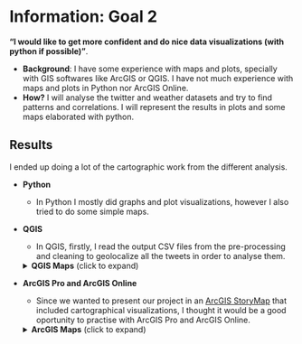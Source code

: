 # Information: Goal 2

**“I would like to get more confident and do nice data visualizations (with python if possible)”**. 
 * **Background**: I have some experience with maps and plots, specially with GIS softwares like ArcGIS or QGIS. I have not much experience with maps and plots in Python nor ArcGIS Online.  
 * **How?** I will analyse the twitter and weather datasets and try to find patterns and correlations. I will represent the results in plots and some maps elaborated with python.
 
## Results
I ended up doing a lot of the cartographic work from the different analysis.

* **Python**
  * In Python I mostly did graphs and plot visualizations, however I also tried to do some simple maps. 
  
* **QGIS**
  * In QGIS, firstly, I read the output CSV files from the pre-processing and cleaning to geolocalize all the tweets in order to analyse them.
  <details>
    <summary><b>QGIS Maps</b> (click to expand)</summary>
 
  <!-- toc -->
  |                  Title                 |  Map  | Elaboration                                            |
  |:---------------------------------------:|:-------:| ----------------------------------------------------------------- |
  |Total tweets by Hexagonal Grid  |[<img src="https://github.com/gerardathletics/SmartEnvironments-PersonalPortfolio/blob/master/Information/Goal-2/Qgis/Tweets_Hex_Grid.png" width=50% />](https://github.com/gerardathletics/SmartEnvironments-PersonalPortfolio/blob/master/Information/Goal-2/Qgis/Tweets_Hex_Grid.png)| Hexagonal Grid elaborated with MMQIS plugin. Then, "Count points in Polygon". 3D visualization elaborated with Qgis2threejs. |
  |Tweets by Building |[<img src="https://github.com/gerardathletics/SmartEnvironments-PersonalPortfolio/blob/master/Information/Goal-2/Qgis/TweetsByBuilding2.png" width=50% />](https://github.com/gerardathletics/SmartEnvironments-PersonalPortfolio/blob/master/Information/Goal-2/Qgis/TweetsByBuilding2.png)|Queried the buildings from QuickOSM plugin. Then, "Count points in Polygon. Used CartoDbDarkMatter background and inversed Viridis color ramp |
  |Positive and Negative Tweets by Land Use Type |[<img src="https://github.com/gerardathletics/SmartEnvironments-PersonalPortfolio/blob/master/Information/Goal-2/Qgis/LanduseType_Tweets.png" width=50% />](https://github.com/gerardathletics/SmartEnvironments-PersonalPortfolio/blob/master/Information/Goal-2/Qgis/LanduseType_Tweets.png)|Downloaded the land use types from [Amsterdam Open Data](https://data.amsterdam.nl/), then I used the tool "Join Attributes by Location" with the tweet points.|
  |Positive and Negative Tweets Clusters|[<img src="https://github.com/gerardathletics/SmartEnvironments-PersonalPortfolio/blob/master/Information/Goal-2/Qgis/positive_tweets_cluster.png" width=50% />](https://github.com/gerardathletics/SmartEnvironments-PersonalPortfolio/blob/master/Information/Goal-2/Qgis/positive_tweets_cluster.png) [<img src="https://github.com/gerardathletics/SmartEnvironments-PersonalPortfolio/blob/master/Information/Goal-2/Qgis/negative_tweets_cluster.png" width=50% />](https://github.com/gerardathletics/SmartEnvironments-PersonalPortfolio/blob/master/Information/Goal-2/Qgis/negative_tweets_cluster.png)|To do this map, I created an squared/rectagonal grid over the tweets area. Then, I counted the points in polygons and I created centroids from the grid squares. I used the size assistant to use the flannery scale method. Inspired by [this](https://geolabs.wordpress.com/2016/03/16/how-to-count-overlapping-points-in-qgis-cluster-point-map/).|
  <!-- tocstop -->
  
  </details>
  
* **ArcGIS Pro and ArcGIS Online**
  * Since we wanted to present our project in an [ArcGIS StoryMap](https://storymaps.arcgis.com/stories/9af24266f96e42e4aae1daf34ad4ac3e) that included cartographical visualizations, I thought it would be a good oportunity to practise with ArcGIS Pro and ArcGIS Online. 
  <details>
    <summary><b>ArcGIS Maps</b> (click to expand)</summary>
 
  <!-- toc -->
  |                  Title                 |  Map  | Elaboration                                            |
  |:---------------------------------------:|:-------:| ----------------------------------------------------------------- |
  | Tweets by Land Use Type|[Link to Arcgis Online](https://arcg.is/1n15P1)| The same as in QGis|
  |Positive and Negative Comparison|[Link to Arcgis Online](https://wur-girs.maps.arcgis.com/apps/StorytellingSwipe/index.html?appid=b6473b63861f447e904e19bb3c4da0eb)| Plotting the positive and negative tweets|
  |Positive and Negative, Weather Geo-Means Comparison|[Link to Arcgis Online](https://wur-girs.maps.arcgis.com/home/item.html?id=ebe8f19f73a74ef48e7cd5c382f82ee4)|In ArcGIS-Pro I created the means (and also median) using Mean Center and Median center, from spatial statistics|
  |Clusters and Outliers|[Link to Arcgis Online](https://arcg.is/0DqyS4)|Made this spatial analysis using the Optimized Outlier Analysis|
  |Tweets by Hex-grid|[Link to Arcgis Online](https://arcg.is/1LWyCP)|Data processed in QGis, exported to ArcGIS Pro|
  |Amsterdam Landuse Types|[Link to Arcgis Online](https://arcg.is/0DqyS4)|Data from [Amsterdam Open Data](https://data.amsterdam.nl/)|

  <!-- tocstop -->
  
  </details>

